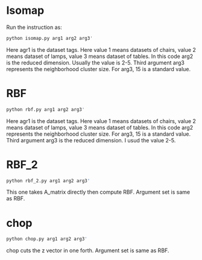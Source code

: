 # Isomap

Run the instruction as: 

```bash
python isomap.py arg1 arg2 arg3'
```

Here agr1 is the dataset tags. Here value 1 means datasets of chairs, value 2 means dataset of lamps, value 3 means dataset of tables. In this code arg2 is the reduced dimension. Usually the value is 2-5. Third argument arg3 represents the neighborhood cluster size. For arg3, 15 is a standard value. 

# RBF

```bash
python rbf.py arg1 arg2 arg3'
```

Here agr1 is the dataset tags. Here value 1 means datasets of chairs, value 2 means dataset of lamps, value 3 means dataset of tables. In this code arg2 represents the neighborhood cluster size. For arg3, 15 is a standard value. Third argument arg3 is the reduced dimension. I usud the value 2-5.

# RBF_2

```bash
python rbf_2.py arg1 arg2 arg3'
```

This one takes A_matrix directly then compute RBF. Argument set is same as RBF.

# chop

```bash
python chop.py arg1 arg2 arg3'
```

chop cuts the z vector in one forth. Argument set is same as RBF.
